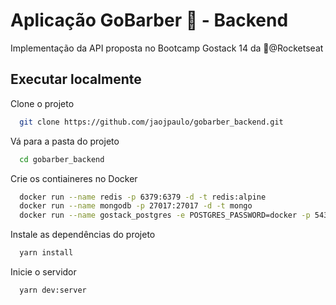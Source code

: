 
# Aplicação GoBarber 🧔 - Backend

Implementação da API proposta no Bootcamp Gostack 14 da 🚀@Rocketseat
## Executar localmente

Clone o projeto

```bash
  git clone https://github.com/jaojpaulo/gobarber_backend.git
```

Vá para a pasta do projeto

```bash
  cd gobarber_backend
```

Crie os contiaineres no Docker

```bash
  docker run --name redis -p 6379:6379 -d -t redis:alpine
  docker run --name mongodb -p 27017:27017 -d -t mongo
  docker run --name gostack_postgres -e POSTGRES_PASSWORD=docker -p 5432:5432 -d postgres
```
Instale as dependências do projeto

```bash
  yarn install
```

Inicie o servidor

```bash
  yarn dev:server 
```
